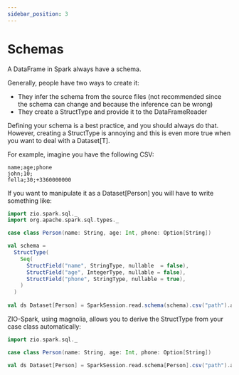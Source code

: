 ```yaml
---
sidebar_position: 3
---
```


# Schemas

A DataFrame in Spark always have a schema. 

Generally, people have two ways to create it:
- They infer the schema from the source files (not recommended since the schema can change and because the inference can 
  be wrong)
- They create a StructType and provide it to the DataFrameReader

Defining your schema is a best practice, and you should always do that. However, creating a StructType is annoying
and this is even more true when you want to deal with a Dataset[T]. 

For example, imagine you have the following CSV:

```csv
name;age;phone
john;10;
fella;30;+3360000000
```

If you want to manipulate it as a Dataset[Person] you will have to write something like:

```scala
import zio.spark.sql._
import org.apache.spark.sql.types._

case class Person(name: String, age: Int, phone: Option[String])

val schema =
  StructType(
    Seq(
      StructField("name", StringType, nullable  = false),
      StructField("age", IntegerType, nullable = false),
      StructField("phone", StringType, nullable = true),
    )
  )
  
val ds Dataset[Person] = SparkSession.read.schema(schema).csv("path").as[Person].getOrThrow
```

ZIO-Spark, using magnolia, allows you to derive the StructType from your case class automatically:

```scala
import zio.spark.sql._

case class Person(name: String, age: Int, phone: Option[String])

val ds Dataset[Person] = SparkSession.read.schema[Person].csv("path").as[Person].getOrThrow
```